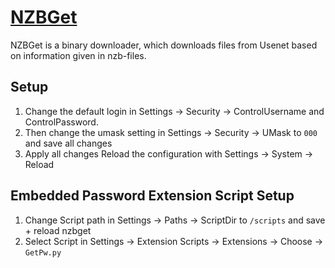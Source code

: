 # [NZBGet](https://github.com/nzbgetcom/nzbget)

NZBGet is a binary downloader, which downloads files from Usenet based on information given in nzb-files.

## Setup

1. Change the default login in Settings -> Security -> ControlUsername and ControlPassword.
2. Then change the umask setting in Settings -> Security -> UMask to `000` and save all changes
3. Apply all changes Reload the configuration with Settings -> System -> Reload

## Embedded Password Extension Script Setup

1. Change Script path in Settings -> Paths -> ScriptDir to `/scripts` and save + reload nzbget
2. Select Script in Settings -> Extension Scripts -> Extensions -> Choose -> `GetPw.py`
